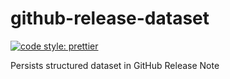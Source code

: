 # github-release-dataset
[![code style: prettier](https://img.shields.io/badge/code_style-prettier-ff69b4.svg?style=flat-square)](https://github.com/prettier/prettier)

Persists structured dataset in GitHub Release Note
